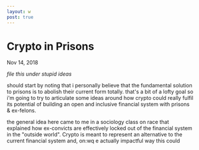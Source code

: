 ```yaml
---
layout: w
post: true
---
```

# Crypto in Prisons

Nov 14, 2018

*file this under stupid ideas*

should start by noting that i personally believe that the fundamental solution to prisons is to abolish their current form totally. that's a bit of a lofty goal so i'm going to try to articulate some ideas around how crypto could really fulfil its potential of building an open and inclusive financial system with prisons & ex-felons.

the general idea here came to me in a sociology class on race that explained how ex-convicts are effectively locked out of the financial system in the "outside world". 
Crypto is meant to represent an alternative to the current financial system and, on:wq
e actually impactful way this could 
